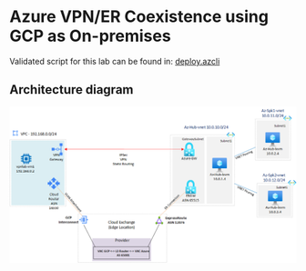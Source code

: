 # Azure VPN/ER Coexistence using GCP as On-premises

Validated script for this lab can be found in: [deploy.azcli](https://raw.githubusercontent.com/dmauser/azure-er-vpn-coexistence/main/deploy.azcli)

## Architecture diagram

![ExpressRoute VPN Coexistence](./media/er-vpn-coexistence.png)
